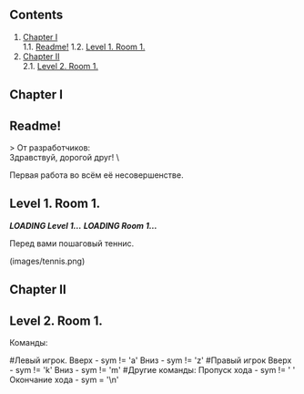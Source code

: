## Contents

1. [Chapter I](#chapter-i) \
    1.1. [Readme!](#readme)
    1.2. [Level 1. Room 1.](#level-1-room-1)
2. [Chapter II](#chapter-i) \
    2.1. [Level 2. Room 1.](#level-2-room-1)

## Chapter I

## Readme!

\>
От разработчиков: \
Здравствуй, дорогой друг! \


Первая работа во всём её несовершенстве.


## Level 1. Room 1.

***LOADING Level 1…***
***LOADING Room 1…***

Перед вами пошаговый теннис.

(images/tennis.png)

## Chapter II

## Level 2. Room 1.

Команды:

#Левый игрок.
Вверх - sym != 'a'
Вниз - sym != 'z'
#Правый игрок
Вверх - sym != 'k'
Вниз - sym != 'm'
#Другие команды:
Пропуск хода - sym != ' '
Окончание хода - sym = '\n'

